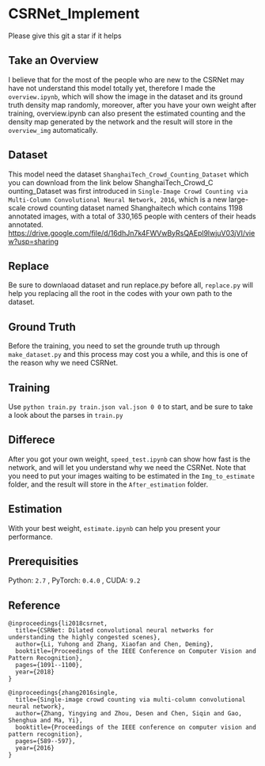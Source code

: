 # CSRNet_Implement
Please give this git a star if it helps
## Take an Overview
I believe that for the most of the people who are new to the CSRNet may have not understand this model totally yet, therefore I made the ```overview.ipynb```, which will show the image in the dataset and its ground truth density map randomly, moreover, after you have your own weight after training, overview.ipynb can also present the estimated counting and the density map generated by the network and the result will store in the ```overview_img``` automatically.

## Dataset
This model need the dataset ```ShanghaiTech_Crowd_Counting_Dataset``` which you can download from the link below
ShanghaiTech_Crowd_C ounting_Dataset was first introduced in ```Single-Image Crowd Counting via Multi-Column Convolutional Neural Network, 2016```, which is a new large-scale crowd counting dataset named Shanghaitech which contains 1198 annotated images, with a total of 330,165 people with centers of their heads annotated.
https://drive.google.com/file/d/16dhJn7k4FWVwByRsQAEpl9lwjuV03jVI/view?usp=sharing

## Replace
Be sure to downlaoad dataset and run replace.py before all, ```replace.py``` will help you replacing all the root in the codes with your own path to the dataset.

## Ground Truth
Before the training, you need to set the grounde truth up through ```make_dataset.py``` and this process may cost you a while, and this is one of the reason why we need CSRNet.

## Training
Use ```python train.py train.json val.json 0 0``` to start, and be sure to take a look about the parses in ```train.py```

## Differece
After you got your own weight, ```speed_test.ipynb``` can show how fast is the network, and will let you understand why we need the CSRNet. Note that you need to put your images waiting to be estimated in the ```Img_to_estimate``` folder, and the result will store in the ```After_estimation``` folder.

## Estimation
With your best weight, ```estimate.ipynb``` can help you present your performance.

## Prerequisities
Python: ```2.7``` , PyTorch: ```0.4.0``` , CUDA: ```9.2```

## Reference
```
@inproceedings{li2018csrnet,
  title={CSRNet: Dilated convolutional neural networks for understanding the highly congested scenes},
  author={Li, Yuhong and Zhang, Xiaofan and Chen, Deming},
  booktitle={Proceedings of the IEEE Conference on Computer Vision and Pattern Recognition},
  pages={1091--1100},
  year={2018}
} 
```
```
@inproceedings{zhang2016single,
  title={Single-image crowd counting via multi-column convolutional neural network},
  author={Zhang, Yingying and Zhou, Desen and Chen, Siqin and Gao, Shenghua and Ma, Yi},
  booktitle={Proceedings of the IEEE conference on computer vision and pattern recognition},
  pages={589--597},
  year={2016}
}
```
